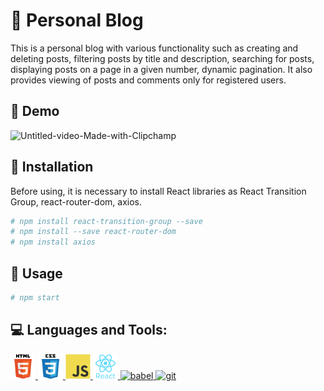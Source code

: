 # 📑 Personal Blog

This is a personal blog with various functionality such as creating and deleting posts, filtering posts by title and description, searching for posts, displaying posts on a page in a given number, dynamic pagination. It also provides viewing of posts and comments only for registered users.

## 👾 Demo
![Untitled-video-Made-with-Clipchamp](https://github.com/walkerman-on/personal-blog/assets/82907949/d7028c91-b36c-4e2e-a1e9-521329477597)



## 💽 Installation
Before using, it is necessary to install React libraries as React Transition Group, react-router-dom, axios.
```bash
# npm install react-transition-group --save
# npm install --save react-router-dom
# npm install axios
```

## 🚀 Usage
```bash
# npm start
```

## 💻 Languages and Tools:
<p align="left"><a href="https://www.w3.org/html/" target="_blank" rel="noreferrer"> <img src="https://raw.githubusercontent.com/devicons/devicon/master/icons/html5/html5-original-wordmark.svg" alt="html5" width="40" height="40"/> </a>   <a href="https://www.w3schools.com/css/" target="_blank" rel="noreferrer"> <img src="https://raw.githubusercontent.com/devicons/devicon/master/icons/css3/css3-original-wordmark.svg" alt="css3" width="40" height="40"/> </a> <a href="https://developer.mozilla.org/en-US/docs/Web/JavaScript" target="_blank" rel="noreferrer"> <img src="https://raw.githubusercontent.com/devicons/devicon/master/icons/javascript/javascript-original.svg" alt="javascript" width="40" height="40"/> </a> <a href="https://reactjs.org/" target="_blank" rel="noreferrer"> <img src="https://raw.githubusercontent.com/devicons/devicon/master/icons/react/react-original-wordmark.svg" alt="react" width="40" height="40"/> </a> <a href="https://babeljs.io/" target="_blank" rel="noreferrer"> <img src="https://www.vectorlogo.zone/logos/babeljs/babeljs-icon.svg" alt="babel" width="40" height="40"/> </a><a href="https://git-scm.com/" target="_blank" rel="noreferrer"> <img src="https://www.vectorlogo.zone/logos/git-scm/git-scm-icon.svg" alt="git" width="40" height="40"/> </a> </p>
 
